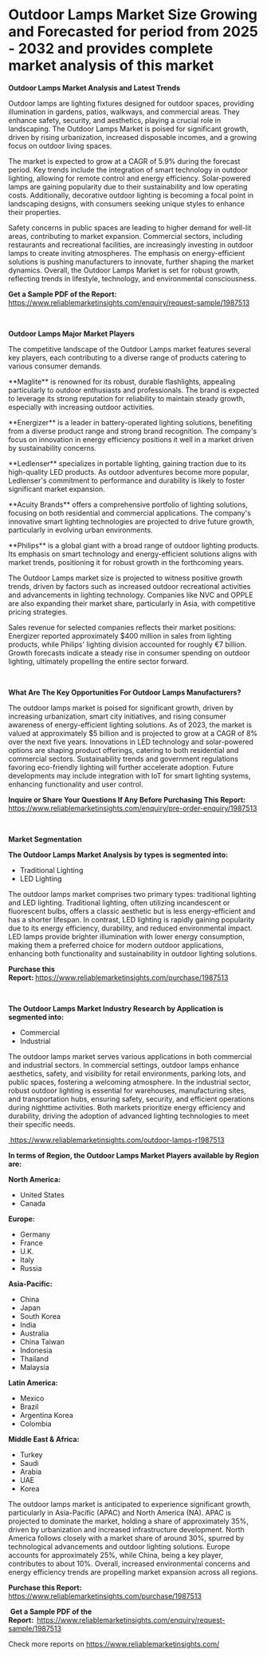 <p><h1>Outdoor Lamps Market Size Growing and Forecasted for period from 2025 - 2032 and provides complete market analysis of this market</h1></p><p><strong>Outdoor Lamps Market Analysis and Latest Trends</strong></p>
<p><p>Outdoor lamps are lighting fixtures designed for outdoor spaces, providing illumination in gardens, patios, walkways, and commercial areas. They enhance safety, security, and aesthetics, playing a crucial role in landscaping. The Outdoor Lamps Market is poised for significant growth, driven by rising urbanization, increased disposable incomes, and a growing focus on outdoor living spaces.</p><p>The market is expected to grow at a CAGR of 5.9% during the forecast period. Key trends include the integration of smart technology in outdoor lighting, allowing for remote control and energy efficiency. Solar-powered lamps are gaining popularity due to their sustainability and low operating costs. Additionally, decorative outdoor lighting is becoming a focal point in landscaping designs, with consumers seeking unique styles to enhance their properties.</p><p>Safety concerns in public spaces are leading to higher demand for well-lit areas, contributing to market expansion. Commercial sectors, including restaurants and recreational facilities, are increasingly investing in outdoor lamps to create inviting atmospheres. The emphasis on energy-efficient solutions is pushing manufacturers to innovate, further shaping the market dynamics. Overall, the Outdoor Lamps Market is set for robust growth, reflecting trends in lifestyle, technology, and environmental consciousness.</p></p>
<p><strong>Get a Sample PDF of the Report:&nbsp;</strong> <a href="https://www.reliablemarketinsights.com/enquiry/request-sample/1987513?utm_campaign=2010&utm_medium=2&utm_source=Github&utm_content=ia&utm_term=08022025&utm_id=outdoor-lamps">https://www.reliablemarketinsights.com/enquiry/request-sample/1987513</a></p>
<p>&nbsp;</p>
<p><strong>Outdoor Lamps Major Market Players</strong></p>
<p><p>The competitive landscape of the Outdoor Lamps market features several key players, each contributing to a diverse range of products catering to various consumer demands. </p><p>**Maglite** is renowned for its robust, durable flashlights, appealing particularly to outdoor enthusiasts and professionals. The brand is expected to leverage its strong reputation for reliability to maintain steady growth, especially with increasing outdoor activities.</p><p>**Energizer** is a leader in battery-operated lighting solutions, benefiting from a diverse product range and strong brand recognition. The company's focus on innovation in energy efficiency positions it well in a market driven by sustainability concerns.</p><p>**Ledlenser** specializes in portable lighting, gaining traction due to its high-quality LED products. As outdoor adventures become more popular, Ledlenser's commitment to performance and durability is likely to foster significant market expansion.</p><p>**Acuity Brands** offers a comprehensive portfolio of lighting solutions, focusing on both residential and commercial applications. The company's innovative smart lighting technologies are projected to drive future growth, particularly in evolving urban environments.</p><p>**Philips** is a global giant with a broad range of outdoor lighting products. Its emphasis on smart technology and energy-efficient solutions aligns with market trends, positioning it for robust growth in the forthcoming years.</p><p>The Outdoor Lamps market size is projected to witness positive growth trends, driven by factors such as increased outdoor recreational activities and advancements in lighting technology. Companies like NVC and OPPLE are also expanding their market share, particularly in Asia, with competitive pricing strategies.</p><p>Sales revenue for selected companies reflects their market positions: Energizer reported approximately $400 million in sales from lighting products, while Philips' lighting division accounted for roughly €7 billion. Growth forecasts indicate a steady rise in consumer spending on outdoor lighting, ultimately propelling the entire sector forward.</p></p>
<p>&nbsp;</p>
<p><strong>What Are The Key Opportunities For Outdoor Lamps Manufacturers?</strong></p>
<p><p>The outdoor lamps market is poised for significant growth, driven by increasing urbanization, smart city initiatives, and rising consumer awareness of energy-efficient lighting solutions. As of 2023, the market is valued at approximately $5 billion and is projected to grow at a CAGR of 8% over the next five years. Innovations in LED technology and solar-powered options are shaping product offerings, catering to both residential and commercial sectors. Sustainability trends and government regulations favoring eco-friendly lighting will further accelerate adoption. Future developments may include integration with IoT for smart lighting systems, enhancing functionality and user control.</p></p>
<p><strong>Inquire or Share Your Questions If Any Before Purchasing This Report:</strong> <a href="https://www.reliablemarketinsights.com/enquiry/pre-order-enquiry/1987513?utm_campaign=2010&utm_medium=2&utm_source=Github&utm_content=ia&utm_term=08022025&utm_id=outdoor-lamps">https://www.reliablemarketinsights.com/enquiry/pre-order-enquiry/1987513</a></p>
<p>&nbsp;</p>
<p><strong>Market Segmentation</strong></p>
<p><strong>The Outdoor Lamps Market Analysis by types is segmented into:</strong></p>
<p><ul><li>Traditional Lighting</li><li>LED Lighting</li></ul></p>
<p><p>The outdoor lamps market comprises two primary types: traditional lighting and LED lighting. Traditional lighting, often utilizing incandescent or fluorescent bulbs, offers a classic aesthetic but is less energy-efficient and has a shorter lifespan. In contrast, LED lighting is rapidly gaining popularity due to its energy efficiency, durability, and reduced environmental impact. LED lamps provide brighter illumination with lower energy consumption, making them a preferred choice for modern outdoor applications, enhancing both functionality and sustainability in outdoor lighting solutions.</p></p>
<p><strong>Purchase this Report:&nbsp;</strong><a href="https://www.reliablemarketinsights.com/purchase/1987513?utm_campaign=2010&utm_medium=2&utm_source=Github&utm_content=ia&utm_term=08022025&utm_id=outdoor-lamps">https://www.reliablemarketinsights.com/purchase/1987513</a></p>
<p>&nbsp;</p>
<p><strong>The Outdoor Lamps Market Industry Research by Application is segmented into:</strong></p>
<p><ul><li>Commercial</li><li>Industrial</li></ul></p>
<p><p>The outdoor lamps market serves various applications in both commercial and industrial sectors. In commercial settings, outdoor lamps enhance aesthetics, safety, and visibility for retail environments, parking lots, and public spaces, fostering a welcoming atmosphere. In the industrial sector, robust outdoor lighting is essential for warehouses, manufacturing sites, and transportation hubs, ensuring safety, security, and efficient operations during nighttime activities. Both markets prioritize energy efficiency and durability, driving the adoption of advanced lighting technologies to meet their specific needs.</p></p>
<p><a href="https://www.reliablemarketinsights.com/outdoor-lamps-r1987513?utm_campaign=2010&utm_medium=2&utm_source=Github&utm_content=ia&utm_term=08022025&utm_id=outdoor-lamps">&nbsp;https://www.reliablemarketinsights.com/outdoor-lamps-r1987513</a></p>
<p><strong>In terms of Region, the Outdoor Lamps Market Players available by Region are:</strong></p>
<p>
    <p> <strong> North America: </strong>
        <ul>
            <li>United States</li>
            <li>Canada</li>
        </ul>
        </p> 
    <p> <strong> Europe: </strong>
        <ul>
            <li>Germany</li>
            <li>France</li>
            <li>U.K.</li>
            <li>Italy</li>
            <li>Russia</li>
        </ul>
        </p> 
    <p> <strong> Asia-Pacific: </strong>
        <ul>
            <li>China</li>
            <li>Japan</li>
            <li>South Korea</li>
            <li>India</li>
            <li>Australia</li>
            <li>China Taiwan</li>
            <li>Indonesia</li>
            <li>Thailand</li>
            <li>Malaysia</li>
        </ul>
        </p> 
    <p> <strong> Latin America: </strong>
        <ul>
            <li>Mexico</li>
            <li>Brazil</li>
            <li>Argentina Korea</li>
            <li>Colombia</li>
        </ul>
        </p> 
    <p> <strong> Middle East & Africa: </strong>
        <ul>
            <li>Turkey</li>
            <li>Saudi</li>
            <li>Arabia</li>
            <li>UAE</li>
            <li>Korea</li>
        </ul>
    </p>
    </p>
<p><p>The outdoor lamps market is anticipated to experience significant growth, particularly in Asia-Pacific (APAC) and North America (NA). APAC is projected to dominate the market, holding a share of approximately 35%, driven by urbanization and increased infrastructure development. North America follows closely with a market share of around 30%, spurred by technological advancements and outdoor lighting solutions. Europe accounts for approximately 25%, while China, being a key player, contributes to about 10%. Overall, increased environmental concerns and energy efficiency trends are propelling market expansion across all regions.</p></p>
<p><strong>Purchase this Report: </strong><a href="https://www.reliablemarketinsights.com/purchase/1987513?utm_campaign=2010&utm_medium=2&utm_source=Github&utm_content=ia&utm_term=08022025&utm_id=outdoor-lamps">https://www.reliablemarketinsights.com/purchase/1987513</a></p>
<p>&nbsp;<strong>Get a Sample PDF of the Report:&nbsp;&nbsp;</strong><a href="https://www.reliablemarketinsights.com/enquiry/request-sample/1987513?utm_campaign=2010&utm_medium=2&utm_source=Github&utm_content=ia&utm_term=08022025&utm_id=outdoor-lamps">https://www.reliablemarketinsights.com/enquiry/request-sample/1987513</a></p>
<p><strong></strong></p>
<p>Check more reports on <a href="https://www.reliablemarketinsights.com/?utm_campaign=2010&utm_medium=2&utm_source=Github&utm_content=ia&utm_term=08022025&utm_id=outdoor-lamps">https://www.reliablemarketinsights.com/</a></p>